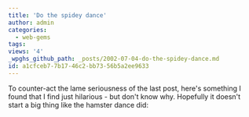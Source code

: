 ```yaml
---
title: 'Do the spidey dance'
author: admin
categories:
  - web-gems
tags: 
views: '4'
_wpghs_github_path: _posts/2002-07-04-do-the-spidey-dance.md
id: a1cfceb7-7b17-46c2-bb73-56b5a2ee9633
---
```

<p>To counter-act the lame seriousness of the last post, here's something I found that I find just hilarious - but don't know why. Hopefully it doesn't start a big thing like the hamster dance did:</p>
